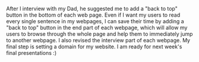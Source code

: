 After I interview with my Dad, he suggested me to add a "back to top" button in the bottom of each web page. Even if 
I want my users to read every single sentence in my webpages, I can save their time by adding a "back to top" button in 
the end part of each webpage, which will allow my users to browse through the whole page and help them to immediately jump to another webpage.
I also revised the interview part of each webpage. 
My final step is setting a domain for my website. 
I am ready for next week's final presentations :) 
